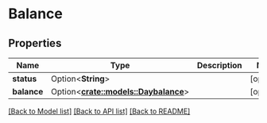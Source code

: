 # Balance

## Properties

Name | Type | Description | Notes
------------ | ------------- | ------------- | -------------
**status** | Option<**String**> |  | [optional]
**balance** | Option<[**crate::models::Daybalance**](daybalance.md)> |  | [optional]

[[Back to Model list]](../README.md#documentation-for-models) [[Back to API list]](../README.md#documentation-for-api-endpoints) [[Back to README]](../README.md)


